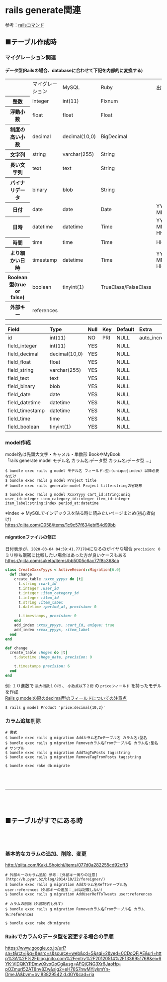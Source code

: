 
# rails generate関連

参考：[railsコマンド](http://railsdoc.com/rails)


## ■テーブル作成時

### マイグレーション関連

#### データ型(Railsの場合、databaseに合わせて下記を内部的に変換する)

<table>
<tr>
<th></th>
<td>マイグレーション</td>
<td>MySQL</td>
<td>Ruby</td>
<td>出力例</td>
</tr>
<tr>
<th>整数</th>
<td>integer</td>
<td>int(11)</td>
<td>Fixnum</td>
<td></td>
</tr>
<tr>
<th>浮動小数</th>
<td>float</td>
<td>float</td>
<td>Float</td>
<td></td>
</tr>
<tr>
<th>制度の高い小数</th>
<td>decimal</td>
<td>decimal(10,0)</td>
<td>BigDecimal</td>
<td></td>
</tr>
<tr>
<th>文字列</th>
<td>string</td>
<td>varchar(255)</td>
<td>String</td>
<td></td>
</tr>
<tr>
<th>長い文字列</th>
<td>text</td>
<td>text</td>
<td>String</td>
<td></td>
</tr>
<tr>
<th>バイナリデータ</th>
<td>binary</td>
<td>blob</td>
<td>String</td>
<td></td>
</tr>
<tr>
<th>日付</th>
<td>date</td>
<td>date</td>
<td>Date</td>
<td>YYYY-MM-DD</td>
</tr>
<tr>
<th>日時</th>
<td>datetime</td>
<td>datetime</td>
<td>Time</td>
<td>YYYY-MM-DD HH:MM:SS</td>
</tr>
<tr>
<th>時間</th>
<td>time</td>
<td>time</td>
<td>Time</td>
<td>HH:MM:SS</td>
</tr>
<tr>
<th>より細かい日時</th>
<td>timestamp</td>
<td>datetime</td>
<td>Time</td>
<td>YYYY-MM-DD HH:MM:SS</td>
</tr>
<tr>
<th>Boolean型(true or false)</th>
<td>boolean</td>
<td>tinyint(1)</td>
<td>TrueClass/FalseClass</td>
<td></td>
</tr>
<tr>
<th>外部キー</th>
<td>references</td>
<td></td>
<td></td>
<td></td>
</tr>
</table>

| Field           | Type          | Null | Key | Default | Extra          |  
|:----------------|:--------------|:-----|:----|:--------|:---------------|  
| id              | int(11)       | NO   | PRI | NULL    | auto_increment |  
| field_integer   | int(11)       | YES  |     | NULL    |                |  
| field_decimal   | decimal(10,0) | YES  |     | NULL    |                |  
| field_float     | float         | YES  |     | NULL    |                |  
| field_string    | varchar(255)  | YES  |     | NULL    |                |  
| field_text      | text          | YES  |     | NULL    |                |  
| field_binary    | blob          | YES  |     | NULL    |                |  
| field_date      | date          | YES  |     | NULL    |                |  
| field_datetime  | datetime      | YES  |     | NULL    |                |  
| field_timestamp | datetime      | YES  |     | NULL    |                |  
| field_time      | time          | YES  |     | NULL    |                |  
| field_boolean   | tinyint(1)    | YES  |     | NULL    |                |  

### model作成

model名は先頭大文字・キャメル・単数形 BookやMyBook  
「rails generate model モデル名 カラム名:データ型 カラム名:データ型 ...」  

```
$ bundle exec rails g model モデル名 フィールド:型:(unique|index) 以降必要なだけ
$ bundle exec rails g model Project title
# bundle exec rails generate model Project title:stringの省略形
```

```
$ bundle exec rails g model XxxxYyyy cart_id:string:uniq user_id:integer item_category_id:integer item_id:integer item_label:string:index period_at:datetime
```

※index  →
MySQLでインデックスを貼る時に読みたいページまとめ(初心者向け）  
https://qiita.com/C058/items/1c9c57f634ebf54d99bb  

#### migrationファイルの修正

日付表示が、`2020-03-04 04:59:41.771784`になるのがイヤな場合 `precision: 0`  
ミリ秒も厳密に比較したい場合はあった方が良いケースもある  
https://qiita.com/suketa/items/bb5005c6ac77f8c368cb   

```ruby
class CreateXxxxYyyys < ActiveRecord::Migration[6.0]
  def change
    create_table :xxxx_yyyys do |t|
      t.string :cart_id
      t.integer :user_id
      t.integer :item_category_id
      t.integer :item_id
      t.string :item_label
      t.datetime :period_at, precision: 0

      t.timestamps, precision: 0
    end
    add_index :xxxx_yyyys, :cart_id, unique: true
    add_index :xxxx_yyyys, :item_label
  end
end

def change
  create_table :hoges do |t|
    t.datetime :hoge_date, precision: 0

    t.timestamps precision: 6
  end
end
```


例: １０進数で `最大桁数１０桁` 、 `小数点以下２桁` の `priceフィールド` を持ったモデルを作成  
[Rails g modelの際のdecimal型のフィールドについての注意点](https://qiita.com/noriyotcp/items/6284ae00a6362e8b218b)

```
$ rails g model Product 'price:decimal{10,2}'
```

### カラム追加削除

```
# 書式
$ bundle exec rails g migration Addカラム名Toテーブル名 カラム名:型名
$ bundle exec rails g migration Removeカラム名Fromテーブル名 カラム名:型名
# サンプル
$ bundle exec rails g migration AddTagToPosts tag:string
$ bundle exec rails g migration RemoveTagFromPosts tag:string

$ bundle exec rake db:migrate
```
　  
　  
- - - 
　  
　  
## ■テーブルがすでにある時
　  
　  
### 基本的なカラムの追加、削除、変更

http://qiita.com/Kaki_Shoichi/items/077d0a282255cd92cff3

```
# 外部キーのカラム追加 参考：[外部キー周りの注意](http://b.pyar.bz/blog/2014/10/22/foreigner/)
$ bundle exec rails g migration Addカラム名RefToテーブル名 user:references（外部キーの追加：_idは記載しない）  
$ bundle exec rails g migration AddUserRefToTweets user:references

# カラムの削除（外部制約も外す）
$ bundle exec rails g migration Removeカラム名Fromテーブル名 カラム名:references

$ bundle exec rake db:migrate
```

### Railsでカラムのデータ型を変更する場合の手順  

https://www.google.co.jp/url?sa=t&rct=j&q=&esrc=s&source=web&cd=5&sqi=2&ved=0CDcQFjAE&url=http%3A%2F%2Fblog.jnito.com%2Fentry%2F20120514%2F1336951768&ei=6YK-VIDQKYPDmwXivoGoCg&usg=AFQjCNG3Xr6JaoHp-pOZmurl52AT8nv8Zw&sig2=eH76S7nwMYjykmYn-DmeJA&bvm=bv.83829542,d.dGY&cad=rja  



